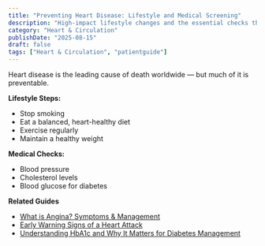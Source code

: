 ```yaml
---
title: "Preventing Heart Disease: Lifestyle and Medical Screening"
description: "High‑impact lifestyle changes and the essential checks that cut your long‑term risk."
category: "Heart & Circulation"
publishDate: "2025-08-15"
draft: false
tags: ["Heart & Circulation", "patientguide"]
---
```


Heart disease is the leading cause of death worldwide — but much of it is preventable.

**Lifestyle Steps:**
- Stop smoking
- Eat a balanced, heart-healthy diet
- Exercise regularly
- Maintain a healthy weight

**Medical Checks:**
- Blood pressure
- Cholesterol levels
- Blood glucose for diabetes

**Related Guides**
- [What is Angina? Symptoms & Management](#)
- [Early Warning Signs of a Heart Attack](#)
- [Understanding HbA1c and Why It Matters for Diabetes Management](#)

